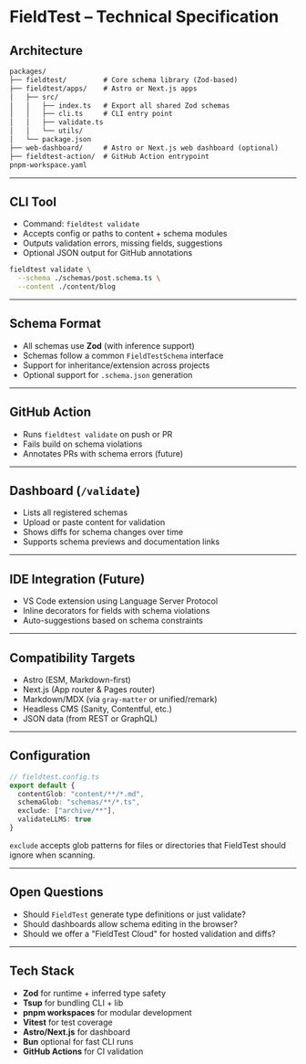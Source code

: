 # FieldTest – Technical Specification

## Architecture

```md
packages/
├── fieldtest/         # Core schema library (Zod-based)
├── fieldtest/apps/    # Astro or Next.js apps
│   ├── src/
│   │   ├── index.ts   # Export all shared Zod schemas
│   │   ├── cli.ts     # CLI entry point
│   │   ├── validate.ts
│   │   └── utils/
│   └── package.json
├── web-dashboard/     # Astro or Next.js web dashboard (optional)
├── fieldtest-action/  # GitHub Action entrypoint
pnpm-workspace.yaml
```

---

## CLI Tool

- Command: `fieldtest validate`
- Accepts config or paths to content + schema modules
- Outputs validation errors, missing fields, suggestions
- Optional JSON output for GitHub annotations

```bash
fieldtest validate \
  --schema ./schemas/post.schema.ts \
  --content ./content/blog
````

---

## Schema Format

- All schemas use **Zod** (with inference support)
- Schemas follow a common `FieldTestSchema` interface
- Support for inheritance/extension across projects
- Optional support for `.schema.json` generation

---

## GitHub Action

- Runs `fieldtest validate` on push or PR
- Fails build on schema violations
- Annotates PRs with schema errors (future)

---

## Dashboard (`/validate`)

- Lists all registered schemas
- Upload or paste content for validation
- Shows diffs for schema changes over time
- Supports schema previews and documentation links

---

## IDE Integration (Future)

- VS Code extension using Language Server Protocol
- Inline decorators for fields with schema violations
- Auto-suggestions based on schema constraints

---

## Compatibility Targets

- Astro (ESM, Markdown-first)
- Next.js (App router & Pages router)
- Markdown/MDX (via `gray-matter` or unified/remark)
- Headless CMS (Sanity, Contentful, etc.)
- JSON data (from REST or GraphQL)

---

## Configuration

```ts
// fieldtest.config.ts
export default {
  contentGlob: "content/**/*.md",
  schemaGlob: "schemas/**/*.ts",
  exclude: ["archive/**"],
  validateLLMS: true
}
```

`exclude` accepts glob patterns for files or directories that FieldTest should ignore when scanning.

---

## Open Questions

- Should `FieldTest` generate type definitions or just validate?
- Should dashboards allow schema editing in the browser?
- Should we offer a "FieldTest Cloud" for hosted validation and diffs?

---

## Tech Stack

- **Zod** for runtime + inferred type safety
- **Tsup** for bundling CLI + lib
- **pnpm workspaces** for modular development
- **Vitest** for test coverage
- **Astro/Next.js** for dashboard
- **Bun** optional for fast CLI runs
- **GitHub Actions** for CI validation
